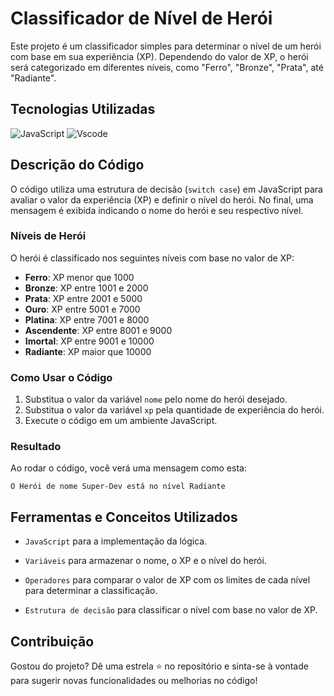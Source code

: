 # Classificador de Nível de Herói

Este projeto é um classificador simples para determinar o nível de um herói com base em sua experiência (XP). Dependendo do valor de XP, o herói será categorizado em diferentes níveis, como "Ferro", "Bronze", "Prata", até "Radiante".

## Tecnologias Utilizadas
![JavaScript](https://img.shields.io/badge/JavaScript-000?style=for-the-badge&logo=javascript&logoColor=yellow)
![Vscode](https://img.shields.io/badge/Vscode-000?style=for-the-badge&logo=visual-studio-code&logoColor=white)

## Descrição do Código

O código utiliza uma estrutura de decisão (`switch case`) em JavaScript para avaliar o valor da experiência (XP) e definir o nível do herói. No final, uma mensagem é exibida indicando o nome do herói e seu respectivo nível.

### Níveis de Herói

O herói é classificado nos seguintes níveis com base no valor de XP:

- **Ferro**: XP menor que 1000
- **Bronze**: XP entre 1001 e 2000
- **Prata**: XP entre 2001 e 5000
- **Ouro**: XP entre 5001 e 7000
- **Platina**: XP entre 7001 e 8000
- **Ascendente**: XP entre 8001 e 9000
- **Imortal**: XP entre 9001 e 10000
- **Radiante**: XP maior que 10000

### Como Usar o Código

1. Substitua o valor da variável `nome` pelo nome do herói desejado.
2. Substitua o valor da variável `xp` pela quantidade de experiência do herói.
3. Execute o código em um ambiente JavaScript.

### Resultado
Ao rodar o código, você verá uma mensagem como esta:

`O Herói de nome Super-Dev está no nível Radiante`

## Ferramentas e Conceitos Utilizados

- `JavaScript` para a implementação da lógica.

- `Variáveis` para armazenar o nome, o XP e o nível do herói.

- `Operadores` para comparar o valor de XP com os limites de cada nível para determinar a classificação.

- `Estrutura de decisão` para classificar o nível com base no valor de XP.

## Contribuição
Gostou do projeto? 
Dê uma estrela ⭐ no repositório e sinta-se à vontade para sugerir novas funcionalidades ou melhorias no código! 
